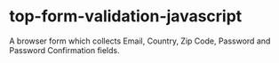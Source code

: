 # top-form-validation-javascript
 A browser form which collects Email, Country, Zip Code, Password and Password Confirmation fields.
